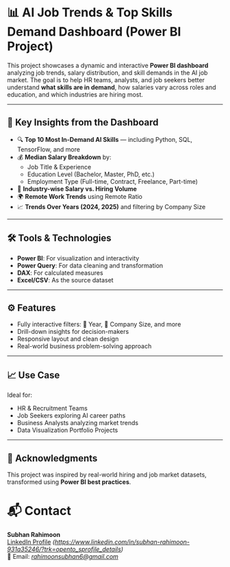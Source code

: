 # 📊 AI Job Trends & Top Skills Demand Dashboard (Power BI Project)

This project showcases a dynamic and interactive **Power BI dashboard** analyzing job trends, salary distribution, and skill demands in the AI job market. The goal is to help HR teams, analysts, and job seekers better understand **what skills are in demand**, how salaries vary across roles and education, and which industries are hiring most.

---

## 📌 Key Insights from the Dashboard

- 🔍 **Top 10 Most In-Demand AI Skills** — including Python, SQL, TensorFlow, and more
- 💰 **Median Salary Breakdown** by:
  - Job Title & Experience
  - Education Level (Bachelor, Master, PhD, etc.)
  - Employment Type (Full-time, Contract, Freelance, Part-time)
- 🏢 **Industry-wise Salary vs. Hiring Volume**
- 🌍 **Remote Work Trends** using Remote Ratio
- 📈 **Trends Over Years (2024, 2025)** and filtering by Company Size

---

## 🛠️ Tools & Technologies

- **Power BI**: For visualization and interactivity
- **Power Query**: For data cleaning and transformation
- **DAX**: For calculated measures
- **Excel/CSV**: As the source dataset

---

## ⚙️ Features

- Fully interactive filters: 📅 Year, 🏢 Company Size, and more
- Drill-down insights for decision-makers
- Responsive layout and clean design
- Real-world business problem-solving approach

---

## 📈 Use Case

Ideal for:
- HR & Recruitment Teams
- Job Seekers exploring AI career paths
- Business Analysts analyzing market trends
- Data Visualization Portfolio Projects

---

## 🙌 Acknowledgments

This project was inspired by real-world hiring and job market datasets, transformed using **Power BI best practices**.


# 📬 Contact

**Subhan Rahimoon**  
[LinkedIn Profile](https://www.linkedin.com) *(https://www.linkedin.com/in/subhan-rahimoon-931a35246/?trk=opento_sprofile_details)*  
📧 Email: *rahimoonsubhan6@gmail.com*

